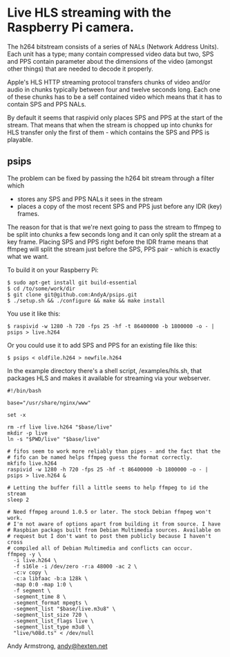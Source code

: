 # Live HLS streaming with the Raspberry Pi camera.

The h264 bitstream consists of a series of NALs (Network Address Units).
Each unit has a type; many contain compressed video data but two, SPS
and PPS contain parameter about the dimensions of the video (amongst
other things) that are needed to decode it properly.

Apple's HLS HTTP streaming protocol transfers chunks of video and/or
audio in chunks typically between four and twelve seconds long. Each one
of these chunks has to be a self contained video which means that it has
to contain SPS and PPS NALs.

By default it seems that raspivid only places SPS and PPS at the start
of the stream. That means that when the stream is chopped up into chunks
for HLS transfer only the first of them - which contains the SPS and PPS
is playable.

## psips

The problem can be fixed by passing the h264 bit stream through a filter which

* stores any SPS and PPS NALs it sees in the stream
* places a copy of the most recent SPS and PPS just before any IDR (key) frames.

The reason for that is that we're next going to pass the stream to
ffmpeg to be split into chunks a few seconds long and it can only split
the stream at a key frame. Placing SPS and PPS right before the IDR
frame means that ffmpeg will split the stream just before the SPS, PPS
pair - which is exactly what we want.

To build it on your Raspberry Pi:

```shell
$ sudo apt-get install git build-essential
$ cd /to/some/work/dir
$ git clone git@github.com:AndyA/psips.git
$ ./setup.sh && ./configure && make && make install
```

You use it like this:

```shell
$ raspivid -w 1280 -h 720 -fps 25 -hf -t 86400000 -b 1800000 -o - | psips > live.h264
```

Or you could use it to add SPS and PPS for an existing file like this:

```shell
$ psips < oldfile.h264 > newfile.h264
```

In the example directory there's a shell script, /examples/hls.sh, that
packages HLS and makes it available for streaming via your webserver.

```shell
#!/bin/bash

base="/usr/share/nginx/www"

set -x

rm -rf live live.h264 "$base/live"
mkdir -p live
ln -s "$PWD/live" "$base/live"

# fifos seem to work more reliably than pipes - and the fact that the
# fifo can be named helps ffmpeg guess the format correctly.
mkfifo live.h264
raspivid -w 1280 -h 720 -fps 25 -hf -t 86400000 -b 1800000 -o - | psips > live.h264 &

# Letting the buffer fill a little seems to help ffmpeg to id the stream
sleep 2

# Need ffmpeg around 1.0.5 or later. The stock Debian ffmpeg won't work.
# I'm not aware of options apart from building it from source. I have
# Raspbian packags built from Debian Multimedia sources. Available on
# request but I don't want to post them publicly because I haven't cross
# compiled all of Debian Multimedia and conflicts can occur.
ffmpeg -y \
  -i live.h264 \
  -f s16le -i /dev/zero -r:a 48000 -ac 2 \
  -c:v copy \
  -c:a libfaac -b:a 128k \
  -map 0:0 -map 1:0 \
  -f segment \
  -segment_time 8 \
  -segment_format mpegts \
  -segment_list "$base/live.m3u8" \
  -segment_list_size 720 \
  -segment_list_flags live \
  -segment_list_type m3u8 \
  "live/%08d.ts" < /dev/null 
```

Andy Armstrong, andy@hexten.net
